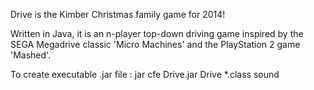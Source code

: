 Drive is the Kimber Christmas family game for 2014!

Written in Java, it is an n-player top-down driving game inspired by the SEGA Megadrive classic 'Micro Machines' and the PlayStation 2 game 'Mashed'.




To create executable .jar file :
  jar cfe Drive.jar Drive *.class sound